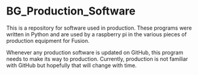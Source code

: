 # BG_Production_Software
This is a repository for software used in production. These programs were written in Python and are used by a raspberry pi in the various pieces of production equipment for Fusion.

Whenever any production software is updated on GitHub, this program needs to make its way to production. Currently, production is not familiar with GitHub but hopefully that will change with time.
